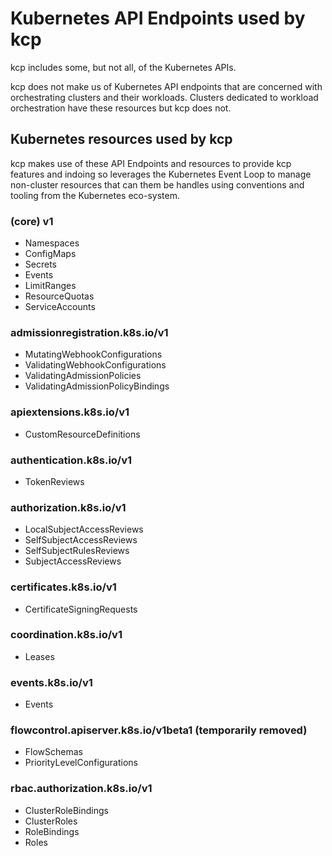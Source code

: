 # Kubernetes API Endpoints used by kcp

kcp includes some, but not all, of the Kubernetes APIs.

kcp does not make us of Kubernetes API endpoints that are concerned with orchestrating clusters and their workloads. Clusters dedicated to workload orchestration have these resources but kcp does not.

## Kubernetes resources used by kcp

kcp makes use of these API Endpoints and resources to provide kcp features and indoing so leverages the Kubernetes Event Loop to manage non-cluster resources that can them be handles using conventions and tooling from the Kubernetes eco-system.

### (core) v1
- Namespaces
- ConfigMaps
- Secrets
- Events
- LimitRanges
- ResourceQuotas
- ServiceAccounts

### admissionregistration.k8s.io/v1
- MutatingWebhookConfigurations
- ValidatingWebhookConfigurations
- ValidatingAdmissionPolicies
- ValidatingAdmissionPolicyBindings

### apiextensions.k8s.io/v1
- CustomResourceDefinitions

### authentication.k8s.io/v1
- TokenReviews

### authorization.k8s.io/v1
- LocalSubjectAccessReviews
- SelfSubjectAccessReviews
- SelfSubjectRulesReviews
- SubjectAccessReviews

### certificates.k8s.io/v1
- CertificateSigningRequests

### coordination.k8s.io/v1
- Leases

### events.k8s.io/v1
- Events

### flowcontrol.apiserver.k8s.io/v1beta1 (temporarily removed)
- FlowSchemas
- PriorityLevelConfigurations

### rbac.authorization.k8s.io/v1
- ClusterRoleBindings
- ClusterRoles
- RoleBindings
- Roles

